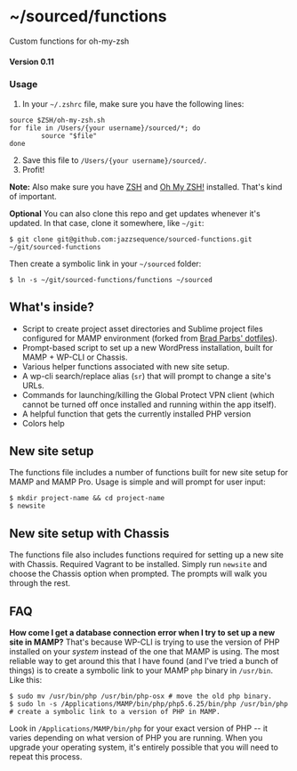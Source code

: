 # ~/sourced/functions
Custom functions for oh-my-zsh

#### Version 0.11

### Usage
1. In your `~/.zshrc` file, make sure you have the following lines:

```
source $ZSH/oh-my-zsh.sh
for file in /Users/{your username}/sourced/*; do
        source "$file"
done
```
2. Save this file to `/Users/{your username}/sourced/`.
3. Profit!

**Note:** Also make sure you have [ZSH](http://www.zsh.org/) and [Oh My ZSH!](https://github.com/robbyrussell/oh-my-zsh) installed. That's kind of important.

**Optional**
You can also clone this repo and get updates whenever it's updated. In that case, clone it somewhere, like `~/git`:

`$ git clone git@github.com:jazzsequence/sourced-functions.git ~/git/sourced-functions`

Then create a symbolic link in your `~/sourced` folder:

`$ ln -s ~/git/sourced-functions/functions ~/sourced`

## What's inside?

* Script to create project asset directories and Sublime project files configured for MAMP environment (forked from [Brad Parbs' dotfiles](https://github.com/bradp/dotfiles)).
* Prompt-based script to set up a new WordPress installation, built for MAMP + WP-CLI or Chassis.
* Various helper functions associated with new site setup.
* A wp-cli search/replace alias (`sr`) that will prompt to change a site's URLs.
* Commands for launching/killing the Global Protect VPN client (which cannot be turned off once installed and running within the app itself).
* A helpful function that gets the currently installed PHP version
* Colors help

## New site setup
The functions file includes a number of functions built for new site setup for MAMP and MAMP Pro. Usage is simple and will prompt for user input:

```
$ mkdir project-name && cd project-name
$ newsite
```

## New site setup with Chassis
The functions file also includes functions required for setting up a new site with Chassis. Required Vagrant to be installed. Simply run `newsite` and choose the Chassis option when prompted. The prompts will walk you through the rest.


## FAQ

**How come I get a database connection error when I try to set up a new site in MAMP?**
That's because WP-CLI is trying to use the version of PHP installed on your _system_ instead of the one that MAMP is using. The most reliable way to get around this that I have found (and I've tried a bunch of things) is to create a symbolic link to your MAMP `php` binary in `/usr/bin`. Like this:

```
$ sudo mv /usr/bin/php /usr/bin/php-osx # move the old php binary.
$ sudo ln -s /Applications/MAMP/bin/php/php5.6.25/bin/php /usr/bin/php # create a symbolic link to a version of PHP in MAMP.
```

Look in `/Applications/MAMP/bin/php` for your exact version of PHP -- it varies depending on what version of PHP you are running. When you upgrade your operating system, it's entirely possible that you will need to repeat this process.
